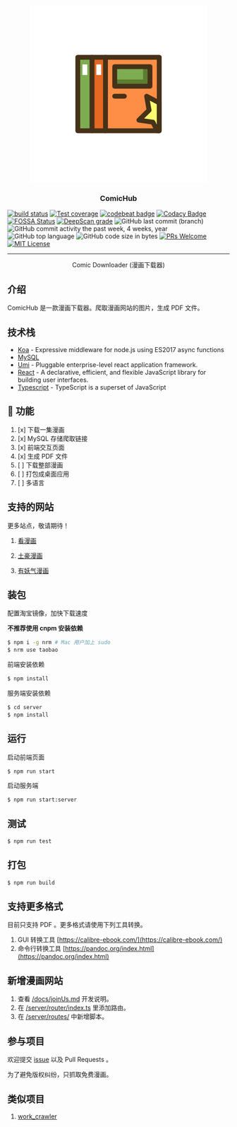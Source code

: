 <p align="center">
  <a href="https://github.com/nusr/ComicHub" rel="noopener noreferrer">
 <img src="./docs/logo.svg" alt="Project logo"></a>
</p>

<h3 align="center">ComicHub</h3>

<div>

[![build status](https://img.shields.io/travis/nusr/ComicHub/master.svg?style=flat-square)](https://travis-ci.org/nusr/ComicHub)
[![Test coverage](https://img.shields.io/codecov/c/github/nusr/ComicHub.svg?style=flat-square)](https://codecov.io/github/nusr/ComicHub?branch=master)
[![codebeat badge](https://codebeat.co/badges/d9f586aa-2e0a-4999-ad9a-4f51cb6f4fae)](https://codebeat.co/projects/github-com-nusr-comichub-master)
[![Codacy Badge](https://api.codacy.com/project/badge/Grade/9600f74529c7446292b20527855f6aea)](https://www.codacy.com/app/nusr/ComicHub?utm_source=github.com&utm_medium=referral&utm_content=nusr/ComicHub&utm_campaign=Badge_Grade)
[![FOSSA Status](https://app.fossa.com/api/projects/git%2Bgithub.com%2Fnusr%2FComicHub.svg?type=shield)](https://app.fossa.com/projects/git%2Bgithub.com%2Fnusr%2FComicHub?ref=badge_shield)
[![DeepScan grade](https://deepscan.io/api/teams/4611/projects/6382/branches/52943/badge/grade.svg)](https://deepscan.io/dashboard#view=project&tid=4611&pid=6382&bid=52943)
![GitHub last commit (branch)](https://img.shields.io/github/last-commit/nusr/ComicHub/master.svg)
![GitHub commit activity the past week, 4 weeks, year](https://img.shields.io/github/commit-activity/y/nusr/ComicHub.svg)
![GitHub top language](https://img.shields.io/github/languages/top/nusr/ComicHub.svg)
![GitHub code size in bytes](https://img.shields.io/github/languages/code-size/nusr/ComicHub.svg)
[![PRs Welcome](https://img.shields.io/badge/PRs-welcome-brightgreen.svg?style=flat-square)](https://github.com/nusr/ComicHub/pull/new)
[![MIT License](https://img.shields.io/github/license/nusr/ComicHub.svg)](http://opensource.org/licenses/MIT)

</div>

---

<p align="center"> Comic Downloader (漫画下载器)
</p>

## 介绍

ComicHub 是一款漫画下载器。爬取漫画网站的图片，生成 PDF 文件。

## 技术栈

-   [Koa](https://github.com/koajs/koa) - Expressive middleware for node.js using ES2017 async functions
-   [MySQL](https://github.com/mysqljs/mysql)
-   [Umi](https://github.com/umijs/umi) - Pluggable enterprise-level react application framework.
-   [React](https://github.com/facebook/react) - A declarative, efficient, and flexible JavaScript library for building user interfaces.
-   [Typescript](https://github.com/microsoft/TypeScript) - TypeScript is a superset of JavaScript

## 🎉 功能

1. [x] 下载一集漫画
2. [x] MySQL 存储爬取链接
3. [x] 前端交互页面
4. [x] 生成 PDF 文件
5. [ ] 下载整部漫画
6. [ ] 打包成桌面应用
7. [ ] 多语言

## 支持的网站

更多站点，敬请期待！

1. [看漫画](https://www.manhuagui.com)

1. [土豪漫画](https://www.tohomh123.com)

1. [有妖气漫画](http://www.u17.com/)

## 装包

配置淘宝镜像，加快下载速度

**不推荐使用 cnpm 安装依赖**

```bash
$ npm i -g nrm # Mac 用户加上 sudo
$ nrm use taobao
```

前端安装依赖

```bash
$ npm install
```

服务端安装依赖

```bash
$ cd server
$ npm install
```

## 运行

启动前端页面

```bash
$ npm run start
```

启动服务端

```bash
$ npm run start:server
```

## 测试

```bash
$ npm run test
```

## 打包

```bash
$ npm run build
```

## 支持更多格式

目前只支持 PDF 。更多格式请使用下列工具转换。

1. GUI 转换工具 [https://calibre-ebook.com/](https://calibre-ebook.com/)
2. 命令行转换工具 [https://pandoc.org/index.html](https://pandoc.org/index.html)

## 新增漫画网站

1. 查看 [/docs/joinUs.md](https://github.com/nusr/ComicHub/blob/master/docs/joinUs.md) 开发说明。
2. 在 [/server/router/index.ts](https://github.com/nusr/ComicHub/blob/master/server/router/index.ts) 里添加路由。
3. 在 [/server/routes/](https://github.com/nusr/ComicHub/tree/master/server/routes) 中新增脚本。

## 参与项目

欢迎提交 [issue](https://github.com/nusr/ComicHub/issues) 以及 Pull Requests 。

为了避免版权纠纷，只抓取免费漫画。

## 类似项目

1. [work_crawler](https://github.com/kanasimi/work_crawler)

